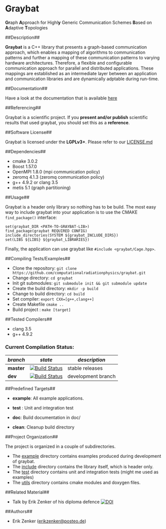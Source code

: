Graybat
=======

<b>Gr</b>aph <b>A</b>pproach  for Highl<b>y</b>  Generic Communication
Schemes <b>B</b>ased on <b>A</b>daptive <b>T</b>opologies

##Description##

**Graybat** is a C++ library that presents a graph-based communication
approach, which enables a mapping of algorithms to communication
patterns and further a mapping of these communication patterns to
varying hardware architectures. Therefore, a flexible and configurable
communication approach for parallel and distributed
applications. These mappings are established as an intermediate layer
between an application and communication libraries and are dynamically
adptable during run-time.

##Documentation##

Have a look at the documentation that is available [here](https://ComputationalRadiationPhysics.github.io/graybat)

##Referencing##

Graybat is a scientific project. If you **present and/or publish** scientific
results that used graybat, you should set this as a **reference**.

##Software License##


Graybat is licensed under the <b>LGPLv3+</b>. Please refer to our [LICENSE.md](LICENSE.md)


##Dependencies##

 * cmake 3.0.2
 * Boost 1.57.0
 * OpenMPI 1.8.0 (mpi communication policy)
 * zeromq 4.1.3 (zeromq communication policy) 
 * g++ 4.9.2 or clang 3.5
 * metis 5.1 (graph partitioning)

##Usage##

Graybat is a header only library so nothing has to be build.
The most easy way to include graybat into your application
is to use the CMAKE `find_package()` interface:

    set(graybat_DIR <PATH-TO-GRAYBAT-LIB>)
    find_package(graybat REQUIRED CONFIG)
    include_directories(SYSTEM ${graybat_INCLUDE_DIRS})
    set(LIBS ${LIBS} ${graybat_LIBRARIES})

Finally, the application can use graybat like `#include <graybat/Cage.hpp>`.

##Compiling Tests/Examples##

 * Clone the repository: `git clone https://github.com/computationalradiationphysics/graybat.git`
 * Change directory: `cd graybat`
 * Init git submodules: `git submodule init && git submodule update`
 * Create the build directory: `mkdir -p build`
 * Change to build directory: `cd build`
 * Set compiler: `export CXX=[g++,clang++]`
 * Create Makefile `cmake ..`
 * Build project : `make [target]`

##Tested Compilers##

 * clang 3.5
 * g++ 4.9.2

### Current Compilation Status:

| *branch* | *state* | *description* |
| -------- | --------| ------------- |
| **master** | [![Build Status](http://haseongpu.mooo.com/api/badge/github.com/erikzenker/GrayBat/status.svg?branch=master)](http://haseongpu.mooo.com/github.com/erikzenker/GrayBat) |  stable releases |
| **dev**  | [![Build Status](http://haseongpu.mooo.com/api/badge/github.com/erikzenker/GrayBat/status.svg?branch=dev)](http://haseongpu.mooo.com/github.com/erikzenker/GrayBat) |development branch |

##Predefined Targets##

 * **example**: All example applications.

 * **test** : Unit and integration test

 * **doc**: Build documentation in doc/

 * **clean**: Cleanup build directory

##Project Organization##

The project is organized in a couple of subdirectories.

 * The [example](example) directory contains examples produced during development of graybat.
 * The [include](include) directory contains the library itself, which is header only.
 * The [test](test) directory contains unit and integration tests (might me used as examples)
 * The [utils](utils) directory contains cmake modules and doxygen files.

##Related Material##
 * Talk by Erik Zenker of his diploma defence [![DOI](https://zenodo.org/badge/doi/10.5281/zenodo.16306.svg)](http://dx.doi.org/10.5281/zenodo.16306)


##Authors##

 * Erik Zenker (erikzenker@posteo.de)

